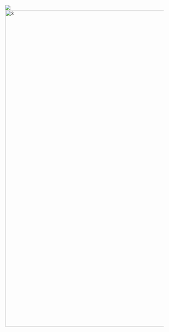![](https://komarev.com/ghpvc/?username=sillybillykoijoi)
<img width="1004" height="1004" alt="3" src="https://github.com/user-attachments/assets/65c0d975-7808-4700-ad0d-adba2617a6cc" />
